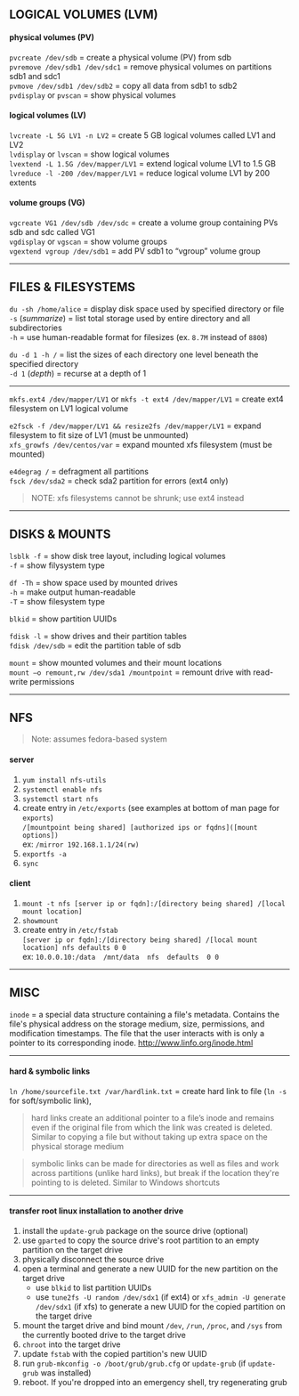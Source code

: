 ## LOGICAL VOLUMES (LVM)

#### physical volumes (PV)

`pvcreate /dev/sdb` = create a physical volume (PV) from sdb \
`pvremove /dev/sdb1 /dev/sdc1` = remove physical volumes on partitions sdb1 and sdc1 \
`pvmove /dev/sdb1 /dev/sdb2` = copy all data from sdb1 to sdb2 \
`pvdisplay` or `pvscan` = show physical volumes 

#### logical volumes (LV)

`lvcreate -L 5G LV1 -n LV2` = create 5 GB logical volumes called LV1 and LV2 \
`lvdisplay` or `lvscan` = show logical volumes \
`lvextend -L 1.5G /dev/mapper/LV1` = extend logical volume LV1 to 1.5 GB \
`lvreduce -l -200 /dev/mapper/LV1` = reduce logical volume LV1 by 200 extents 

#### volume groups (VG)

`vgcreate VG1 /dev/sdb /dev/sdc` = create a volume group containing PVs sdb and sdc called VG1 \
`vgdisplay` or `vgscan` = show volume groups \
`vgextend vgroup /dev/sdb1` = add PV sdb1 to “vgroup” volume group 

---
## FILES & FILESYSTEMS

`du -sh /home/alice` = display disk space used by specified directory or file \
`-s` (*summarize*) = list total storage used by entire directory and all subdirectories \
`-h` = use human-readable format for filesizes (ex. `8.7M` instead of `8808`)

`du -d 1 -h /` = list the sizes of each directory one level beneath the specified directory \
`-d 1` (*depth*) = recurse at a depth of 1

---
`mkfs.ext4 /dev/mapper/LV1` or `mkfs -t ext4 /dev/mapper/LV1` = create ext4 filesystem on LV1 logical volume

`e2fsck -f /dev/mapper/LV1 && resize2fs /dev/mapper/LV1` = expand filesystem to fit size of LV1 (must be unmounted) \
`xfs_growfs /dev/centos/var` = expand mounted xfs filesystem (must be mounted)

`e4degrag /` = defragment all partitions \
`fsck /dev/sda2` = check sda2 partition for errors (ext4 only)

> NOTE: xfs filesystems cannot be shrunk; use ext4 instead

---
## DISKS & MOUNTS

`lsblk -f` = show disk tree layout, including logical volumes \
  `-f` = show filysystem type
  
`df -Th` = show space used by mounted drives \
  `-h` = make output human-readable \
  `-T` = show filesystem type

`blkid` = show partition UUIDs

`fdisk -l` = show drives and their partition tables \
`fdisk /dev/sdb` = edit the partition table of sdb

`mount` = show mounted volumes and their mount locations \
`mount –o remount,rw /dev/sda1 /mountpoint` = remount drive with read-write permissions 
 
---
## NFS
> Note: assumes fedora-based system

#### server 

1. `yum install nfs-utils`
2. `systemctl enable nfs`
3. `systemctl start nfs`
4. create entry in `/etc/exports` (see examples at bottom of man page for `exports`) \
`/[mountpoint being shared] [authorized ips or fqdns]([mount options])` \
ex: `/mirror 192.168.1.1/24(rw)`
5. `exportfs -a`
6. `sync`
 
#### client 

1. `mount -t nfs [server ip or fqdn]:/[directory being shared] /[local mount location]`
2. `showmount`
3. create entry in `/etc/fstab` \
`[server ip or fqdn]:/[directory being shared] /[local mount location] nfs defaults 0 0` \
ex: `10.0.0.10:/data  /mnt/data  nfs  defaults  0 0`

---
## MISC

 `inode` = a special data structure containing a file's metadata. Contains the file's physical address on the storage medium, size,
 permissions, and modification timestamps. The file that the user interacts with is only a pointer to its corresponding inode.
 http://www.linfo.org/inode.html 

---
#### hard & symbolic links 

`ln /home/sourcefile.txt /var/hardlink.txt` = create hard link to file (`ln -s` for soft/symbolic link), 

> hard links create an additional pointer to a file’s inode and remains even if the original file from which the link was created is deleted. Similar to copying a file but without taking up extra space on the physical storage medium 

> symbolic links can be made for directories as well as files and work across partitions (unlike hard links), but break if the location they're pointing to is deleted. Similar to Windows shortcuts

---
#### transfer root linux installation to another drive

1. install the `update-grub` package on the source drive (optional)
2. use `gparted` to copy the source drive's root partition to an empty partition on the target drive
3. physically disconnect the source drive
4. open a terminal and generate a new UUID for the new partition on the target drive
   - use `blkid` to list partition UUIDs
   - use `tune2fs -U random /dev/sdx1` (if ext4) or `xfs_admin -U generate /dev/sdx1` (if xfs) to generate a new UUID for the copied partition on the target drive
5. mount the target drive and bind mount `/dev`, `/run`, `/proc`, and `/sys` from the currently booted drive to the target drive
6. `chroot` into the target drive
7. update `fstab` with the copied partition's new UUID
8. run `grub-mkconfig -o /boot/grub/grub.cfg` or `update-grub` (if `update-grub` was installed)
9. reboot. If you're dropped into an emergency shell, try regenerating grub

